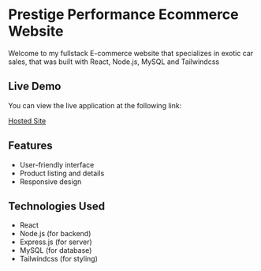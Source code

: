 # Prestige Performance Ecommerce Website

Welcome to my fullstack E-commerce website that specializes in exotic car sales, that was built with React, Node.js, MySQL and Tailwindcss

## Live Demo

You can view the live application at the following link:

[Hosted Site](https://react-ecommerce-updated.onrender.com/)

## Features

- User-friendly interface
- Product listing and details
- Responsive design

## Technologies Used

- React
- Node.js (for backend)
- Express.js (for server)
- MySQL (for database)
- Tailwindcss (for styling)
